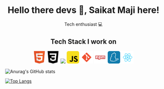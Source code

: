 <h1 align='center'>Hello there devs 👋, Saikat Maji here!</h1>

<p align='center'>Tech enthusiast 💻 </p>

<h2 align='center'>Tech Stack I work on </h2>
<p align = 'center'> 
 <img src=https://github.com/edent/SuperTinyIcons/blob/master/images/svg/html5.svg height='40' weight='40'/>
 <img src=https://github.com/simple-icons/simple-icons/blob/develop/icons/css3.svg height='40'  weight='40'/> 
 <img src=https://github.com/twbs/icons/blob/main/icons/bootstrap.svg height='40' weight='40'/>
 <img src=https://github.com/edent/SuperTinyIcons/blob/master/images/svg/javascript.svg height='40' weight='40'/>
 <img src=https://github.com/edent/SuperTinyIcons/blob/master/images/svg/git.svg  height='40' weight='40'/>
 <img src=https://github.com/edent/SuperTinyIcons/blob/master/images/svg/npm.svg  height='40' weight='40'/>
 <img src=https://github.com/edent/SuperTinyIcons/blob/master/images/svg/yarn.svg  height='40' weight='40'/>
 <img src=https://github.com/edent/SuperTinyIcons/blob/master/images/svg/react.svg  height='40' weight='40'/>

<!-- <h2 align='center'>Connect with me  📫 </h2>
<p align = 'center'> 
 <a href = https://github.com/Aniruddhmuley2001 target='blank'> <img src=https://github.com/edent/SuperTinyIcons/blob/master/images/svg/github.svg height='30' weight='30'/></a>
 <a href = https://www.linkedin.com/in/aniruddh-muley-647884193 target='blank'> <img src=https://github.com/edent/SuperTinyIcons/blob/master/images/svg/linkedin.svg height='30'  weight='30'/></a> 
 <a href = https://twitter.com/@AniruddhMuley target='blank'> <img src=https://github.com/edent/SuperTinyIcons/blob/master/images/svg/twitter.svg height='30' weight='30'/></a>
 <a href = https://stackoverflow.com/users/13961427/aniruddh-muley target='blank'> <img src=https://github.com/edent/SuperTinyIcons/blob/master/images/svg/stackoverflow.svg  height='30' weight='30'/></a> -->
  
![Anurag's GitHub stats](https://github-readme-stats.vercel.app/api?username=codingisfun-96&theme=tokyonight&show_icons=true)

[![Top Langs](https://github-readme-stats.vercel.app/api/top-langs/?username=codingisfun-96&theme=tokyonight)](https://github.com/anuraghazra/github-readme-stats)



